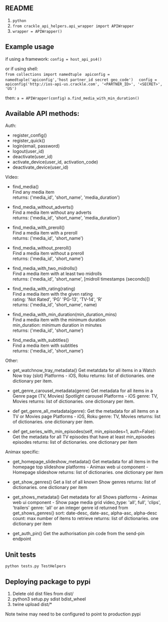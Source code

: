 ## README

1. `python`
2. `from crackle_api_helpers.api_wrapper import APIWrapper`
3. `wrapper = APIWrapper()`

## Example usage

 
if using a framework: 
`config = host_api_ps4()`  

or if using shell:  
`from collections import namedtuple ` 
`apiconfig = namedtuple('apiconfig','host partner_id secret geo_code')  `
`config = apiconfig('http://ios-api-us.crackle.com', '<PARTNER_ID>', '<SECRET>', 'US')`

 then:
`a = APIWrapper(config)` 
`a.find_media_with_min_duration()`  

## Available API methods:

Auth:
- register_config()
- register_quick()
- login(email, password)
- logout(user_id)
- deactivate(user_id)
- activate_device(user_id, activation_code)
- deactivate_device(user_id)

Video:
- find_media()  
        Find any media item  
        returns: ('media_id', 'short_name', 'media_duration')

- find_media_without_adverts()  
        Find a media item without any adverts  
        returns: ('media_id', 'short_name', 'media_duration')

- find_media_with_preroll()  
        Find a media item with a preroll  
        returns: ('media_id', 'short_name')
 
- find_media_without_preroll()  
        Find a media item without a preroll  
        returns: ('media_id', 'short_name')

- find_media_with_two_midrolls()  
        Find a media item with at least two midrolls  
        returns: ('media_id', 'short_name', [midroll timestamps (seconds)])
        
- find_media_with_rating(rating)  
        Find a media item with the given rating  
        rating: 'Not Rated', 'PG' 'PG-13', 'TV-14', 'R'  
        returns: ('media_id', 'short_name', name)  
        
- find_media_with_min_duration(min_duration_mins)  
        Find a media item with the minimum duration  
        min_duration: minimum duration in minutes  
        returns: ('media_id', 'short_name')  

- find_media_with_subtitles()  
        Find a media item with subtitles   
        returns: ('media_id', 'short_name')  

Other:
- get_watchnow_tray_metadata()
        Get metatdata for all items in a Watch Now tray (slot)
        Platforms - iOS, Roku
        returns: list of dictionaries. one dictionary per item.

- get_genre_carousel_metadata(genre)
        Get metadata for all items in a Genre page (TV, Movies) Spotlight carousel
        Platforms - iOS
        genre: TV, Movies
        returns: list of dictionaries. one dictionary per item.

- def get_genre_all_metadata(genre):
        Get the metadata for all items on a TV or Movies page
        Platforms - iOS, Roku
        genre: TV, Movies
        returns: list of dictionaries. one dictionary per item.

- def get_series_with_min_episodes(self, min_episodes=1, auth=False):
        Get the metadata for all TV episodes that have at least
        min_episodes episodes
        returns: list of dictionaries. one dictionary per item


Animax specific:
- get_homepage_slideshow_metadata()
        Get metadata for all items in the homepage top slideshow
        platforms - Animax web
        ui component - Homepage slideshow
        returns: list of dictionaries. one dictionary per item

- get_show_genres()
        Get a list of all known Show genres
        returns: list of dictionaries. one dictionary per item

- get_shows_metadata()
        Get metadata for all Shows
        platforms - Animax web
        ui component - Show page media grid
        video_type: 'all', full', 'clips', 'trailers'
        genre: 'all' or an integer genre id returned from get_shows_genres()
        sort: date-desc, date-asc, alpha-asc, alpha-desc
        count: max number of items to retrieve
        returns: list of dictionaries. one dictionary per item

- get_auth_pin()
        Get the authorisation pin code from the send-pin endpoint

## Unit tests

`python tests.py TestHelpers`


## Deploying package to pypi

1. Delete old dist files from dist/
2. python3 setup.py sdist bdist_wheel
3. twine upload dist/*

Note twine may need to be configured to point to production pypi
